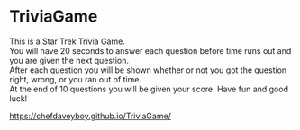# TriviaGame
This is a Star Trek Trivia Game.  
You will have 20 seconds to answer each question before time runs out and you are given the next question.  
After each question you will be shown whether or not you got the question right, wrong, or you ran out of time.  
At the end of 10 questions you will be given your score.
Have fun and good luck!

https://chefdaveyboy.github.io/TriviaGame/

